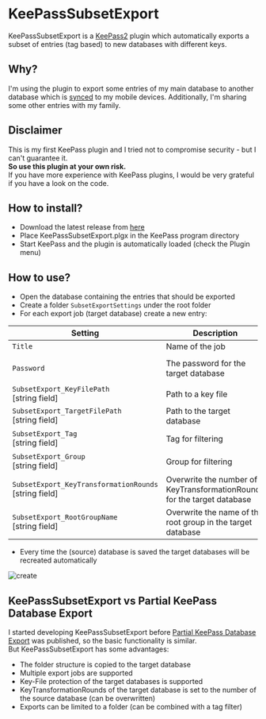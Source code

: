 # KeePassSubsetExport 
KeePassSubsetExport is a [KeePass2](https://keepass.info) plugin which automatically exports a subset of entries (tag based) to new databases with different keys.

## Why?
I'm using the plugin to export some entries of my main database to another database which is [synced](https://syncthing.net) to my mobile devices.
Additionally, I'm sharing some other entries with my family.

## Disclaimer
This is my first KeePass plugin and I tried not to compromise security - but I can't guarantee it.  
**So use this plugin at your own risk.**  
If you have more experience with KeePass plugins, I would be very grateful if you have a look on the code.

## How to install?
- Download the latest release from [here](https://github.com/lukeIam/KeePassSubsetExport/releases)
- Place KeePassSubsetExport.plgx in the KeePass program directory
- Start KeePass and the plugin is automatically loaded (check the Plugin menu)

## How to use?
- Open the database containing the entries that should be exported
- Create a folder `SubsetExportSettings` under the root folder
- For each export job (target database) create a new entry:

| Setting                                              | Description                                                             | Optional                                 | Example                               |
| ---------------------------------------------------- | ----------------------------------------------------------------------- | ---------------------------- | ------------------------------------- |
| `Title`                                                | Name of the job                                                         | No                                       | SubsetExport_MobilePhone              |
| `Password`                                             | The password for the target database                                    | Yes, if `SubsetExport_KeyFilePath` is set  | SecurePW!                             |
| `SubsetExport_KeyFilePath`<br>[string field]              | Path to a key file                                                      | Yes, if `Password` is set                  | C:\keys\mobile.key                    |
| `SubsetExport_TargetFilePath`<br>[string field]           | Path to the target database                                             | No                                       | C:\sync\mobile.kdbx                   |
| `SubsetExport_Tag`<br>[string field]                      | Tag for filtering                                                       | Yes, if `SubsetExport_Group` is set        | MobileSync                            |
| `SubsetExport_Group`<br>[string field]                    | Group for filtering                                                     | Yes, if `SubsetExport_Tag` is set          | MobileGroup                           |
| `SubsetExport_KeyTransformationRounds`<br>[string field]  | Overwrite the number of KeyTransformationRounds for the target database | Yes                                      | 10000000                              |
| `SubsetExport_RootGroupName`<br>[string field]                           | Overwrite the name of the root group in the target database             | Yes                                      | NewRootGroupName                      |

- Every time the (source) database is saved the target databases will be recreated automatically

![create](https://user-images.githubusercontent.com/5115160/38439682-da51a266-39de-11e8-9cc4-744d5a3f0dae.png)

## KeePassSubsetExport vs Partial KeePass Database Export
I started developing KeePassSubsetExport before [Partial KeePass Database Export](https://github.com/heinrich-ulbricht/partial-keepass-database-export) was published, so the basic functionality is similar.  
But KeePassSubsetExport has some advantages:
- The folder structure is copied to the target database
- Multiple export jobs are supported
- Key-File protection of the target databases is supported
- KeyTransformationRounds of the target database is set to the number of the source database (can be overwritten)
- Exports can be limited to a folder (can be combined with a tag filter)
